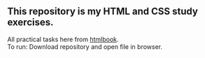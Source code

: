 This repository is my HTML and CSS study exercises.
-------------------------
All practical tasks here from [htmlbook](http://htmlbook.ru/practical).  
To run:
Download repository and open file in browser.
